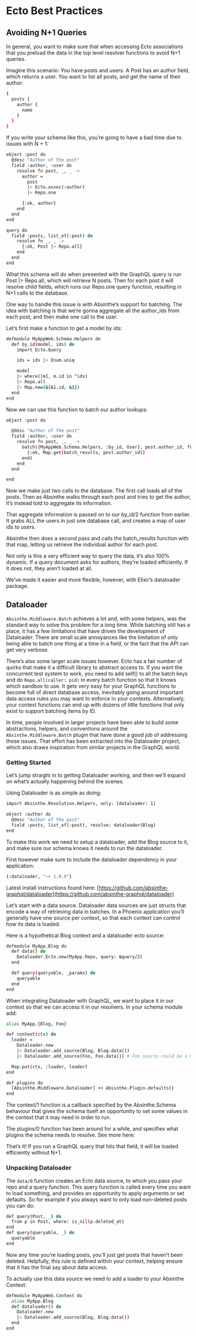# Ecto Best Practices

## Avoiding N+1 Queries

In general, you want to make sure that when accessing Ecto associations that you preload the data in the top level resolver functions to avoid N+1 queries.

Imagine this scenario: You have posts and users. A Post has an author field, which returns a user. You want to list all posts, and get the name of their author:

```sh
{
  posts {
    author {
      name
    }
  }
}
```

If you write your schema like this, you’re going to have a bad time due to issues with N + 1:

```sh
object :post do
  @desc "Author of the post"
  field :author, :user do
    resolve fn post, _, _ ->
      author =
        post
        |> Ecto.assoc(:author)
        |> Repo.one

      {:ok, author}
    end
  end
end

query do
  field :posts, list_of(:post) do
    resolve fn _, _ ->
      {:ok, Post |> Repo.all}
    end
  end
end
```

What this schema will do when presented with the GraphQL query is run Post |> Repo.all, which will retrieve N posts. Then for each post it will resolve child fields, which runs our Repo.one query function, resulting in N+1 calls to the database.

One way to handle this issue is with Absinthe’s support for batching. The idea with batching is that we’re gonna aggregate all the author_ids from each post, and then make one call to the user.

Let’s first make a function to get a model by ids:

```sh
defmodule MyAppWeb.Schema.Helpers do
  def by_id(model, ids) do
    import Ecto.Query

    ids = ids |> Enum.uniq

    model
    |> where([m], m.id in ^ids)
    |> Repo.all
    |> Map.new(&{&1.id, &1})
  end
end
```

Now we can use this function to batch our author lookups:

```sh
object :post do

  @desc "Author of the post"
  field :author, :user do
    resolve fn post, _, _ ->
      batch({MyAppWeb.Schema.Helpers, :by_id, User}, post.author_id, fn batch_results ->
        {:ok, Map.get(batch_results, post.author_id)}
      end)
    end
  end

end
```

Now we make just two calls to the database. The first call loads all of the posts. Then as Absinthe walks through each post and tries to get the author, it’s instead told to aggregate its information.

That aggregate information is passed on to our by_id/2 function from earlier. It grabs ALL the users in just one database call, and creates a map of user ids to users.

Absinthe then does a second pass and calls the batch_results function with that map, letting us retrieve the individual author for each post.

Not only is this a very efficient way to query the data, it’s also 100% dynamic. If a query document asks for authors, they’re loaded efficiently. If it does not, they aren’t loaded at all.

We’ve made it easier and more flexible, however, with Elixir’s dataloader package.

## Dataloader

`Absinthe.Middleware.Batch` achieves a lot and, with some helpers, was the standard way to solve this problem for a long time. While batching still has a place, it has a few limitations that have driven the development of Dataloader. There are small scale annoyances like the limitation of only being able to batch one thing at a time in a field, or the fact that the API can get very verbose.

There’s also some larger scale issues however. Ecto has a fair number of quirks that make it a difficult library to abstract access to. If you want the concurrent test system to work, you need to add self() to all the batch keys and do `Repo.all(caller: pid)` in every batch function so that it knows which sandbox to use. It gets very easy for your GraphQL functions to become full of direct database access, inevitably going around important data access rules you may want to enforce in your contexts. Alternatively, your context functions can end up with dozens of little functions that only exist to support batching items by ID.

In time, people involved in larger projects have been able to build some abstractions, helpers, and conventions around the `Absinthe.Middleware.Batch` plugin that have done a good job of addressing these issues. That effort has been extracted into the Dataloader project, which also draws inspiration from similar projects in the GraphQL world.

### Getting Started

Let’s jump straight in to getting Dataloader working, and then we’ll expand on what’s actually happening behind the scenes.

Using Dataloader is as simple as doing:

```sh
import Absinthe.Resolution.Helpers, only: [dataloader: 1]

object :author do
  @desc "Author of the post"
  field :posts, list_of(:post), resolve: dataloader(Blog)
end
```

To make this work we need to setup a dataloader, add the Blog source to it, and make sure our schema knows it needs to run the dataloader.

First however make sure to include the dataloader dependency in your application:

```sh
{:dataloader, "~> 1.0.0"}
```

Latest install instructions found here: [https://github.com/absinthe-graphql/dataloader](https://github.com/absinthe-graphql/dataloader)

Let’s start with a data source. Dataloader data sources are just structs that encode a way of retrieving data in batches. In a Phoenix application you’ll generally have one source per context, so that each context can control how its data is loaded.

Here is a hypothetical Blog context and a dataloader ecto source:

```sh
defmodule MyApp.Blog do
  def data() do
    Dataloader.Ecto.new(MyApp.Repo, query: &query/2)
  end

  def query(queryable, _params) do
    queryable
  end
end
```

When integrating Dataloader with GraphQL, we want to place it in our context so that we can access it in our resolvers. In your schema module add:

```sh
alias MyApp.{Blog, Foo}

def context(ctx) do
  loader =
    Dataloader.new
    |> Dataloader.add_source(Blog, Blog.data())
    |> Dataloader.add_source(Foo, Foo.data()) # Foo source could be a Redis source

  Map.put(ctx, :loader, loader)
end

def plugins do
  [Absinthe.Middleware.Dataloader] ++ Absinthe.Plugin.defaults()
end
```

The context/1 function is a callback specified by the Absinthe.Schema behaviour that gives the schema itself an opportunity to set some values in the context that it may need in order to run.

The plugins/0 function has been around for a while, and specifies what plugins the schema needs to resolve. See more here:

That’s it! If you run a GraphQL query that hits that field, it will be loaded efficiently without N+1.

### Unpacking Dataloader

The `data/0` function creates an Ecto data source, to which you pass your repo and a query function. This query function is called every time you want to load something, and provides an opportunity to apply arguments or set defaults. So for example if you always want to only load non-deleted posts you can do:

```sh
def query(Post, _) do
  from p in Post, where: is_nil(p.deleted_at)
end
def query(queryable, _) do
  queryable
end
```

Now any time you’re loading posts, you’ll just get posts that haven’t been deleted. Helpfully, this rule is defined within your context, helping ensure that it has the final say about data access.

To actually use this data source we need to add a loader to your Absinthe Context:

```sh
defmodule MyAppWeb.Context do
  alias MyApp.Blog
  def dataloader() do
    Dataloader.new
    |> Dataloader.add_source(Blog, Blog.data())
  end
end
```
